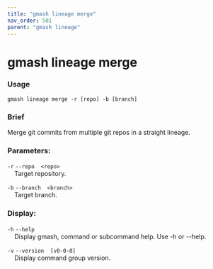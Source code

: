 ```yaml
---
title: "gmash lineage merge"
nav_order: 501
parent: "gmash lineage"
---
```


# gmash lineage merge

### Usage
`gmash lineage merge -r [repo] -b [branch]`

### Brief
Merge git commits from multiple git repos in a straight lineage.

### Parameters:
`-r`  `--repo  <repo>` \
&nbsp;&nbsp;&nbsp;&nbsp;Target repository.

`-b`  `--branch  <branch>` \
&nbsp;&nbsp;&nbsp;&nbsp;Target branch.

### Display:
`-h`  `--help` \
&nbsp;&nbsp;&nbsp;&nbsp;Display gmash, command or subcommand help. Use -h or --help.

`-v`  `--version  [v0-0-0]` \
&nbsp;&nbsp;&nbsp;&nbsp;Display command group version.
